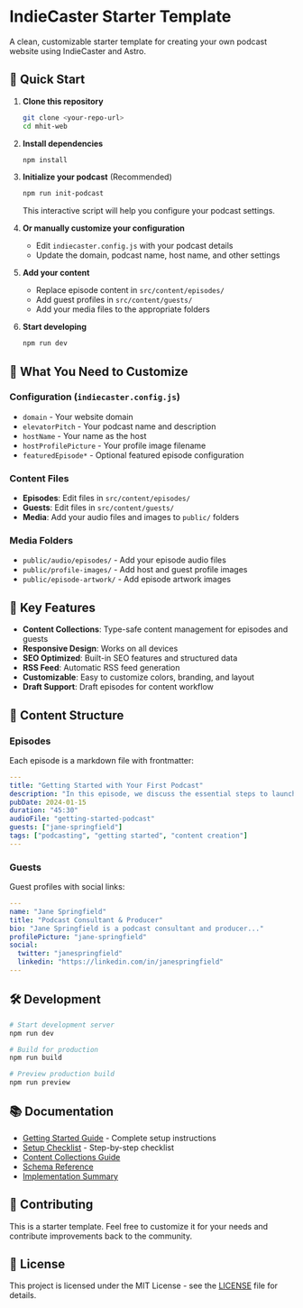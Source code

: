 # IndieCaster Starter Template

A clean, customizable starter template for creating your own podcast website using IndieCaster and Astro.

## 🚀 Quick Start

1. **Clone this repository**
   ```bash
   git clone <your-repo-url>
   cd mhit-web
   ```

2. **Install dependencies**
   ```bash
   npm install
   ```

3. **Initialize your podcast** (Recommended)
   ```bash
   npm run init-podcast
   ```
   This interactive script will help you configure your podcast settings.

4. **Or manually customize your configuration**
   - Edit `indiecaster.config.js` with your podcast details
   - Update the domain, podcast name, host name, and other settings

5. **Add your content**
   - Replace episode content in `src/content/episodes/`
   - Add guest profiles in `src/content/guests/`
   - Add your media files to the appropriate folders

6. **Start developing**
   ```bash
   npm run dev
   ```

## 📁 What You Need to Customize

### Configuration (`indiecaster.config.js`)
- `domain` - Your website domain
- `elevatorPitch` - Your podcast name and description
- `hostName` - Your name as the host
- `hostProfilePicture` - Your profile image filename
- `featuredEpisode*` - Optional featured episode configuration

### Content Files
- **Episodes**: Edit files in `src/content/episodes/`
- **Guests**: Edit files in `src/content/guests/`
- **Media**: Add your audio files and images to `public/` folders

### Media Folders
- `public/audio/episodes/` - Add your episode audio files
- `public/profile-images/` - Add host and guest profile images
- `public/episode-artwork/` - Add episode artwork images

## 🎯 Key Features

- **Content Collections**: Type-safe content management for episodes and guests
- **Responsive Design**: Works on all devices
- **SEO Optimized**: Built-in SEO features and structured data
- **RSS Feed**: Automatic RSS feed generation
- **Customizable**: Easy to customize colors, branding, and layout
- **Draft Support**: Draft episodes for content workflow

## 📝 Content Structure

### Episodes
Each episode is a markdown file with frontmatter:
```yaml
---
title: "Getting Started with Your First Podcast"
description: "In this episode, we discuss the essential steps to launch your first podcast..."
pubDate: 2024-01-15
duration: "45:30"
audioFile: "getting-started-podcast"
guests: ["jane-springfield"]
tags: ["podcasting", "getting started", "content creation"]
---
```

### Guests
Guest profiles with social links:
```yaml
---
name: "Jane Springfield"
title: "Podcast Consultant & Producer"
bio: "Jane Springfield is a podcast consultant and producer..."
profilePicture: "jane-springfield"
social:
  twitter: "janespringfield"
  linkedin: "https://linkedin.com/in/janespringfield"
---
```

## 🛠️ Development

```bash
# Start development server
npm run dev

# Build for production
npm run build

# Preview production build
npm run preview
```

## 📚 Documentation

- [Getting Started Guide](docs/GETTING-STARTED.md) - Complete setup instructions
- [Setup Checklist](docs/SETUP-CHECKLIST.md) - Step-by-step checklist
- [Content Collections Guide](docs/content-collections-user-guide.md)
- [Schema Reference](docs/schemas.md)
- [Implementation Summary](docs/IMPLEMENTATION-SUMMARY.md)

## 🤝 Contributing

This is a starter template. Feel free to customize it for your needs and contribute improvements back to the community.

## 📄 License

This project is licensed under the MIT License - see the [LICENSE](LICENSE) file for details.
